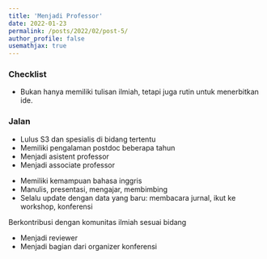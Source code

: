 ```yaml
---
title: 'Menjadi Professor'
date: 2022-01-23
permalink: /posts/2022/02/post-5/
author_profile: false
usemathjax: true
---
```



<h3> Checklist </h3>

<ul>
  <li> Bukan hanya memiliki tulisan ilmiah, tetapi juga rutin untuk menerbitkan ide.</li>
</ul>

<h3> Jalan </h3>

<ul>
  <li> Lulus S3 dan spesialis di bidang tertentu </li>
  <li> Memiliki pengalaman postdoc beberapa tahun </li>
  <li> Menjadi asistent professor</li>
   <li> Menjadi associate professor</li>
</ul>

<ul>
 <li> Memiliki kemampuan bahasa inggris </li>
 <li> Manulis, presentasi, mengajar, membimbing </li>
 <li>Selalu update dengan data yang baru: membacara jurnal, ikut ke workshop, konferensi </li>
</ul>

Berkontribusi dengan komunitas ilmiah sesuai bidang
<ul>
  <li> Menjadi reviewer </li>
  <li> Menjadi bagian dari organizer konferensi </li>
</lul>


